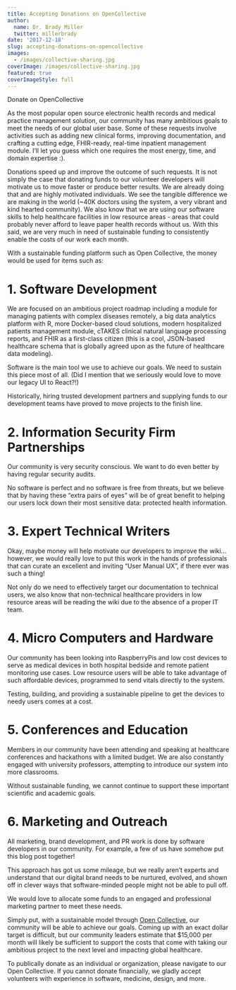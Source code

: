 ```yaml
---
title: Accepting Donations on OpenCollective
author:
  name: Dr. Brady Miller
  twitter: millerbrady
date: '2017-12-18'
slug: accepting-donations-on-opencollective
images:
  - /images/collective-sharing.jpg
coverImage: /images/collective-sharing.jpg
featured: true
coverImageStyle: full
---
```


<a href="https://opencollective.com/openemr" class="btn btn-lg btn-primary" style="text-decoration: none;"><i class="fa fa-heart"></i>Donate on OpenCollective</a>

As the most popular open source electronic health records and medical practice management solution, our community has many ambitious goals to meet the needs of our global user base. Some of these requests involve activities such as adding new clinical forms, improving documentation, and crafting a cutting edge, FHIR-ready, real-time inpatient management module. I’ll let you guess which one requires the most energy, time, and domain expertise :).

Donations speed up and improve the outcome of such requests. It is not simply the case that donating funds to our volunteer developers will motivate us to move faster or produce better results. We are already doing that and are highly motivated individuals. We see the tangible difference we are making in the world (~40K doctors using the system, a very vibrant and kind hearted community). We also know that we are using our software skills to help healthcare facilities in low resource areas - areas that could probably never afford to leave paper health records without us. With this said, we are very much in need of sustainable funding to consistently enable the costs of our work each month.

With a sustainable funding platform such as Open Collective, the money would be used for items such as:

# 1. Software Development
We are focused on an ambitious project roadmap including a module for managing patients with complex diseases remotely, a big data analytics platform with R, more Docker-based cloud solutions, modern hospitalized patients management module, cTAKES clinical natural language processing reports, and FHIR as a first-class citizen (this is a cool, JSON-based healthcare schema that is globally agreed upon as the future of healthcare data modeling).

Software is the main tool we use to achieve our goals. We need to sustain this piece most of all. (Did I mention that we seriously would love to move our legacy UI to React?!)

Historically, hiring trusted development partners and supplying funds to our development teams have proved to move projects to the finish line.

# 2. Information Security Firm Partnerships
Our community is very security conscious. We want to do even better by having regular security audits.

No software is perfect and no software is free from threats, but we believe that by having these “extra pairs of eyes” will be of great benefit to helping our users lock down their most sensitive data: protected health information.

# 3. Expert Technical Writers
Okay, maybe money will help motivate our developers to improve the wiki… however, we would really love to put this work in the hands of professionals that can curate an excellent and inviting “User Manual UX”, if there ever was such a thing!

Not only do we need to effectively target our documentation to technical users, we also know that non-technical healthcare providers in low resource areas will be reading the wiki due to the absence of a proper IT team.

# 4. Micro Computers and Hardware
Our community has been looking into RaspberryPis and low cost devices to serve as medical devices in both hospital bedside and remote patient monitoring use cases. Low resource users will be able to take advantage of such affordable devices, programmed to send vitals directly to the system.

Testing, building, and providing a sustainable pipeline to get the devices to needy users comes at a cost.

# 5. Conferences and Education
Members in our community have been attending and speaking at healthcare conferences and hackathons with a limited budget. We are also constantly engaged with university professors, attempting to introduce our system into more classrooms.

Without sustainable funding, we cannot continue to support these important scientific and academic goals.

# 6. Marketing and Outreach
All marketing, brand development, and PR work is done by software developers in our community. For example, a few of us have somehow put this blog post together!

This approach has got us some mileage, but we really aren’t experts and understand that our digital brand needs to be nurtured, evolved, and shown off in clever ways that software-minded people might not be able to pull off.

We would love to allocate some funds to an engaged and professional marketing partner to meet these needs.

Simply put, with a sustainable model through [Open Collective](https://opencollective.com/openemr), our community will be able to achieve our goals. Coming up with an exact dollar target is difficult, but our community leaders estimate that $15,000 per month will likely be sufficient to support the costs that come with taking our ambitious project to the next level and impacting global healthcare.

To publically donate as an individual or organization, please navigate to our Open Collective. If you cannot donate financially, we gladly accept volunteers with experience in software, medicine, design, and more. 
